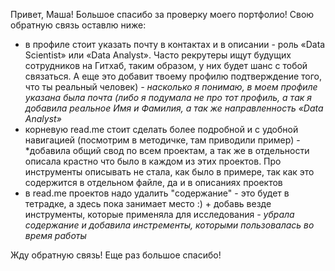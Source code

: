 Привет, Маша! Большое спасибо за проверку моего портфолио! Свою обратную связь оставлю ниже:

* в профиле стоит указать почту в контактах и в описании - роль «Data Scientist» или «Data Analyst». Часто рекрутеры ищут будущих сотрудников на Гитхаб, таким образом, у них будет шанс с тобой связаться. А еще это добавит твоему профилю подтверждение того, что ты реальный человек) *- насколько я понимаю, в моем профиле указана была почта (либо я подумала не про тот профиль, а так я добавила реальное Имя и Фамилия, а так же направленность  «Data Analyst»* 
* корневую read.me стоит сделать более подробной и с удобной навигацией (посмотрим в методичке, там приводили пример) - *добавила общий свод по всем проектам, а так же в отдельности описала крастно что было в каждом из этих проектов. Про инструменты описывать не стала, как было в примере, так как это содержится в отдельном файле, да и в описаниях проектов
* в read.me проектов надо удалить "содержание" - это будет в тетрадке, а здесь пока занимает место :) + добавь везде инструменты, которые применяла для исследования *- убрала содержание и добавила инстременты, которыми пользовалась во время работы* 

Жду обратную связь! Еще раз большое спасибо!
